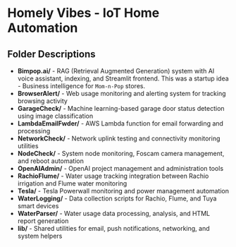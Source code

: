 # Homely Vibes - IoT Home Automation


## Folder Descriptions

- **Bimpop.ai/** - RAG (Retrieval Augmented Generation) system with AI voice assistant, indexing, and Streamlit frontend. This was a startup idea - Business intelligence for `Mom-n-Pop` stores. 
- **BrowserAlert/** - Web usage monitoring and alerting system for tracking browsing activity
- **GarageCheck/** - Machine learning-based garage door status detection using image classification
- **LambdaEmailFwder/** - AWS Lambda function for email forwarding and processing
- **NetworkCheck/** - Network uplink testing and connectivity monitoring utilities
- **NodeCheck/** - System node monitoring, Foscam camera management, and reboot automation
- **OpenAIAdmin/** - OpenAI project management and administration tools
- **RachioFlume/** - Water usage tracking integration between Rachio irrigation and Flume water monitoring
- **Tesla/** - Tesla Powerwall monitoring and power management automation
- **WaterLogging/** - Data collection scripts for Rachio, Flume, and Tuya smart devices
- **WaterParser/** - Water usage data processing, analysis, and HTML report generation
- **lib/** - Shared utilities for email, push notifications, networking, and system helpers

